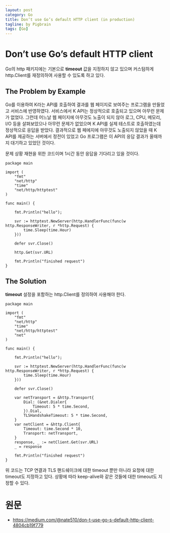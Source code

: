 ```yaml
---
layout: post
category: Go
title: Don’t use Go’s default HTTP client (in production)  
tagline: by Pigbrain
tags: [Go]
---
```


<!--more-->
  
# Don’t use Go’s default HTTP client  

Go의 http 패키지에는 기본으로 **timeout** 값을 지정하지 않고 있으며 커스텀하게 http.Client를 재정의하여 사용할 수 있도록 하고 있다.   
  
  
## The Problem by Example 

Go를 이용하여 K라는 API를 호출하여 결과를 웹 페이지로 보여주는 프로그램을 만들었고 서비스에 반영하였다. 서비스에서 K API는 정상적으로 호출되고 있으며 아무런 문제가 없었다. 그런데 어느날 웹 페이지에 아무것도 노출이 되지 않아 로그, CPU, 메모리, I/O 등을 살펴보았으나 아무런 문제가 없었으며 K API를 실제 테스트로 호출하였는데 정상적으로 응답을 받았다. 결과적으로 웹 페에지에 아무것도 노출되지 않았을 때 K API를 제공하는 서버에서 정전이 있었고 Go 프로그램은 이 API의 응답 결과가 올때까지 대기하고 있었던 것이다.  


문제 상황 재현을 위한 코드이며 1시간 동안 응답을 기다리고 있을 것이다. 

```
package main

import (
	"fmt"
	"net/http"
	"time"
	"net/http/httptest"
)

func main() {

	fmt.Println("hello");

	svr := httptest.NewServer(http.HandlerFunc(func(w http.ResponseWriter, r *http.Request) {
		time.Sleep(time.Hour)
	}))
	
	defer svr.Close()
	
	http.Get(svr.URL)
	
	fmt.Println("finished request")
}
```
 
## The Solution  
**timeout** 설정을 포함하는 http.Client를 정의하여 사용해야 한다.    

```
package main

import (
	"fmt"
	"net/http"
	"time"
	"net/http/httptest"
	"net"
)

func main() {

	fmt.Println("hello");

	svr := httptest.NewServer(http.HandlerFunc(func(w http.ResponseWriter, r *http.Request) {
		time.Sleep(time.Hour)
	}))

	defer svr.Close()

	var netTransport = &http.Transport{
		Dial: (&net.Dialer{
			Timeout: 5 * time.Second,
		}).Dial,
		TLSHandshakeTimeout: 5 * time.Second,
	}
	var netClient = &http.Client{
		Timeout: time.Second * 10,
		Transport: netTransport,
	}
	response, _ := netClient.Get(svr.URL)
	_ = response

	fmt.Println("finished request")
}

```

위 코드는 TCP 연결과 TLS 핸드쉐이크에 대한 timeout 뿐만 아니라 요청에 대한 timeout도 지정하고 있다. 
상황에 따라 keep-alive와 같은 것들에 대한 timeout도 지정할 수 있다. 

# 원문   
* https://medium.com/@nate510/don-t-use-go-s-default-http-client-4804cb19f779